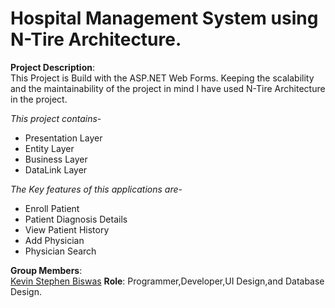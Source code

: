 # Hospital Management System using N-Tire Architecture.

**Project Description**:<br>
This Project is Build with the ASP.NET Web Forms. Keeping the scalability and the maintainability of the project in mind I have used N-Tire Architecture in the project.<br>

*This project contains*-

  - Presentation Layer
  - Entity Layer
  - Business Layer
  - DataLink Layer

*The Key features of this applications are*-<br>

  - Enroll Patient
  - Patient Diagnosis Details
  - View Patient History
  - Add Physician 
  - Physician Search
  
  **Group Members**:<br>
    [Kevin Stephen Biswas](https://github.com/BluerGost/) **Role**: Programmer,Developer,UI Design,and Database Design.
  
  


